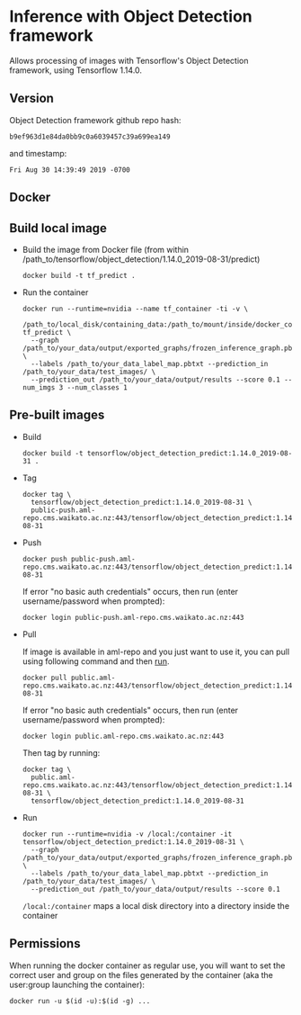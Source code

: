 # Inference with Object Detection framework

Allows processing of images with Tensorflow's Object Detection framework, using Tensorflow 1.14.0.

## Version

Object Detection framework github repo hash:

```
b9ef963d1e84da0bb9c0a6039457c39a699ea149
```

and timestamp:

```
Fri Aug 30 14:39:49 2019 -0700
```

## Docker

## Build local image

* Build the image from Docker file (from within /path_to/tensorflow/object_detection/1.14.0_2019-08-31/predict)

  ```commandline
  docker build -t tf_predict .
  ```
  
* Run the container

  ```commandline
  docker run --runtime=nvidia --name tf_container -ti -v \
    /path_to/local_disk/containing_data:/path_to/mount/inside/docker_container tf_predict \
    --graph /path_to/your_data/output/exported_graphs/frozen_inference_graph.pb \
    --labels /path_to/your_data_label_map.pbtxt --prediction_in /path_to/your_data/test_images/ \
    --prediction_out /path_to/your_data/output/results --score 0.1 --num_imgs 3 --num_classes 1
  ```

## Pre-built images

* Build

  ```commandline
  docker build -t tensorflow/object_detection_predict:1.14.0_2019-08-31 .
  ```
  
* Tag

  ```commandline
  docker tag \
    tensorflow/object_detection_predict:1.14.0_2019-08-31 \
    public-push.aml-repo.cms.waikato.ac.nz:443/tensorflow/object_detection_predict:1.14.0_2019-08-31
  ```
  
* Push

  ```commandline
  docker push public-push.aml-repo.cms.waikato.ac.nz:443/tensorflow/object_detection_predict:1.14.0_2019-08-31
  ```
  If error "no basic auth credentials" occurs, then run (enter username/password when prompted):
  
  ```commandline
  docker login public-push.aml-repo.cms.waikato.ac.nz:443
  ```
  
* Pull

  If image is available in aml-repo and you just want to use it, you can pull using following command and then [run](#run).

  ```commandline
  docker pull public.aml-repo.cms.waikato.ac.nz:443/tensorflow/object_detection_predict:1.14.0_2019-08-31
  ```
  If error "no basic auth credentials" occurs, then run (enter username/password when prompted):
  
  ```commandline
  docker login public.aml-repo.cms.waikato.ac.nz:443
  ```
  Then tag by running:
  
  ```commandline
  docker tag \
    public.aml-repo.cms.waikato.ac.nz:443/tensorflow/object_detection_predict:1.14.0_2019-08-31 \
    tensorflow/object_detection_predict:1.14.0_2019-08-31
  ```

* <a name="run">Run</a>

  ```commandline
  docker run --runtime=nvidia -v /local:/container -it tensorflow/object_detection_predict:1.14.0_2019-08-31 \
    --graph /path_to/your_data/output/exported_graphs/frozen_inference_graph.pb \
    --labels /path_to/your_data_label_map.pbtxt --prediction_in /path_to/your_data/test_images/ \
    --prediction_out /path_to/your_data/output/results --score 0.1
  ```
  `/local:/container` maps a local disk directory into a directory inside the container


## Permissions

When running the docker container as regular use, you will want to set the correct
user and group on the files generated by the container (aka the user:group launching
the container):

```commandline
docker run -u $(id -u):$(id -g) ...
```
